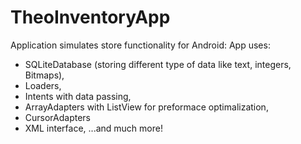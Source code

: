 # TheoInventoryApp

Application simulates store functionality for Android: 
App uses:
- SQLiteDatabase (storing different type of data like text, integers, Bitmaps), 
- Loaders, 
- Intents with data passing, 
- ArrayAdapters with ListView for preformace optimalization,
- CursorAdapters 
- XML interface,
...and much more!
